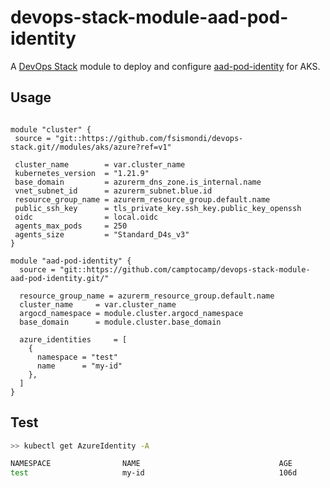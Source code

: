 # devops-stack-module-aad-pod-identity

A [DevOps Stack](https://devops-stack.io) module to deploy and configure [aad-pod-identity](https://azure.github.io/aad-pod-identity/docs/) for AKS.

## Usage

```hcl

module "cluster" {
 source = "git::https://github.com/fsismondi/devops-stack.git//modules/aks/azure?ref=v1"

 cluster_name        = var.cluster_name
 kubernetes_version  = "1.21.9"
 base_domain         = azurerm_dns_zone.is_internal.name
 vnet_subnet_id      = azurerm_subnet.blue.id
 resource_group_name = azurerm_resource_group.default.name
 public_ssh_key      = tls_private_key.ssh_key.public_key_openssh
 oidc                = local.oidc
 agents_max_pods     = 250
 agents_size         = "Standard_D4s_v3"
}

module "aad-pod-identity" {
  source = "git::https://github.com/camptocamp/devops-stack-module-aad-pod-identity.git/"

  resource_group_name = azurerm_resource_group.default.name
  cluster_name     = var.cluster_name
  argocd_namespace = module.cluster.argocd_namespace
  base_domain      = module.cluster.base_domain
  
  azure_identities     = [    
    {
      namespace = "test"
      name      = "my-id"
    },
  ]
}

```

## Test

```bash
>> kubectl get AzureIdentity -A

NAMESPACE                NAME                               AGE
test                     my-id                              106d

```

